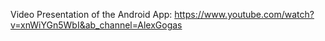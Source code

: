 Video Presentation of the Android App: https://www.youtube.com/watch?v=xnWiYGn5WbI&ab_channel=AlexGogas
